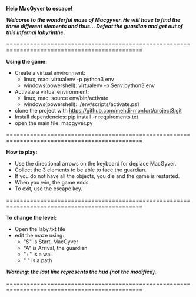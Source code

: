 **Help MacGyver to escape!**

***Welcome to the wonderful maze of Macgyver.
He will have to find the three different elements and thus...
Defeat the guardian and get out of this infernal labyrinthe.***

==============================================================================================

**Using the game:**

  - Create a virtual environment:
    - linux, mac: virtualenv -p python3 env
    - windows(powershell): virtualenv -p $env:python3 env
  - Activate a virtual environment:
    - linux, mac: source env/bin/activate
    - windows(powershell): ./env/scripts/activate.ps1
  - clone the project with https://github.com/mehdi-monfort/project3.git
  - Install dependencies: pip install -r requirements.txt
  - open the main file: macgyver.py

==============================================================================================

**How to play:**

  - Use the directional arrows on the keyboard for deplace MacGyver.
  - Collect the 3 elements to be able to face the guardian.
  - If you do not have all the objects, you die and the game is restarted.
  - When you win, the game ends.
  - To exit, use the escape key.

==============================================================================================

**To change the level:**

   - Open the laby.txt file
   - edit the maze using:
     - "S" is Start, MacGyver
     - "A" is Arrival, the guardian
     - "+" is a wall
     - " " is a path

  ***Warning: the last line represents the hud (not the modified).***
  
==============================================================================================
